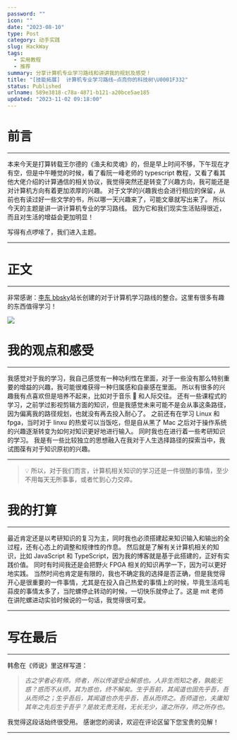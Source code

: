 ```yaml
---
password: ""
icon: ""
date: "2023-08-10"
type: Post
category: 动手实践
slug: HackWay
tags:
  - 实用教程
  - 推荐
summary: 分享计算机专业学习路线和讲讲我的规划及感受！
title: "[技能拓展]  计算机专业学习路线—点亮你的科技树\U0001F332"
status: Published
urlname: 589e3818-c78a-4871-b121-a20bce5ae185
updated: "2023-11-02 09:18:00"
---
```


# 前言

---

本来今天是打算转载王尔德的《渔夫和灵魂》的，但是早上时间不够，下午现在才有空，但是中午睡觉的时候，看了看阮一峰老师的 typescript 教程，又看了看其他大佬介绍的计算通信的相关协议，我觉得突然还是转变了兴趣方向，我可能还是对计算机方向有着更加浓厚的兴趣。
对于文学的兴趣我也会进行相应的保留，从前也有读过好一些文学的书，所以哪一天兴趣来了，可能文章就写出来了。
所以今天的主题是讲一讲计算机专业的学习路线。
因为它和我们现实生活贴得很近，而且对生活的增益会更加明显！

写得有点啰嗦了，我们进入主题。

---

# 正文

---

非常感谢：[李东 bbsky](https://hackway.org/docs/cs/intro)站长创建的对于计算机学习路线的整合。这里有很多有趣的东西值得学习！

![](https://bu.dusays.com/2023/08/17/64ddef516e2da.png)

# 我的观点和感受

---

我感觉对于我的学习，我自己感觉有一种功利性在里面，对于一些没有那么特别重要的增益的兴趣，我可能很难获得一种归属感和自豪感在里面。
所以有很多的兴趣我有点喜欢但是培养不起来，比如对于音乐 🎵 和人际交往。
还有一些课程式的学习，之前学过影视剪辑方面的知识，但是我感觉未来可能不是会从事这条路径，因为偏离我的路径规划，也就没有再去投入耐心了。
之前还有在学习 Linux 和 fpga，当时对于 linxu 的热爱可以当饭吃，但是自从黑了 Mac 之后对于操作系统的兴趣逐渐转变为如何对知识更好地进行输入。
同时我也在进行着一些考研知识的学习。
我是有一些比较独立的思想融入在我对于人生选择路径的探索当中，我试图葆有对于知识原初的兴趣。

---

> 💡 所以，对于我们而言，计算机相关知识的学习还是一件很酷的事情，至少不用每天无所事事，或者忙到心力交瘁。

# 我的打算

---

最近肯定还是以考研知识的复习为主，同时我也必须搭建起来知识输入和输出的全过程，还有心态上的调整和规律性的作息。
然后就是了解有关计算机相关的知识，比如 JavaScript 和 TypeScript，因为我的博客就是基于此搭建的，正好有实践价值。
同时有时间我还是会把野火 FPGA 相关的知识再学一下，因为可以更好地实践。
当然时间也肯定是有限的，我也不确定我的选择是否正确，但是我觉得开心是很重要的一件事情，尤其是在投入自己热爱的事情上的时候，毕竟生活鸡毛蒜皮的事情太多了，当陀螺停止转动的时候，一切快乐就停止了。这是 mit 老师在讲陀螺进动实验时候说的一句话，我觉得很可爱。

---

# 写在最后

---

韩愈在《师说》里这样写道：

> _古之学者必有师。师者，所以传道受业解惑也。人非生而知之者，孰能无惑？惑而不从师，其为惑也，终不解矣。生乎吾前，其闻道也固先乎吾，吾从而师之；生乎吾后，其闻道也亦先乎吾，吾从而师之。吾师道也，夫庸知其年之先后生于吾乎？是故无贵无贱，无长无少，道之所存，师之所存也。_

我觉得这段话始终很受用。
感谢您的阅读，欢迎在评论区留下您宝贵的见解！

---
